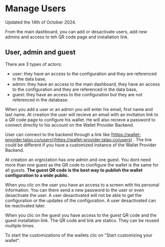 # Manage Users

Updated the 14th of October 2024.

From the main dashboard, you can add or desactivate users, add new admins and access to teh QR code page and installation link.

## User, admin and guest

There are 3 types of actors:

* user: they have an access to the configuration and they are referenced in the data base,
* admin: they have an access to the main dashboard, they have an access to the configuration and they are referenced in the data base,
* guest: they have an access to the configuration but they are not referenced in the database.

When you add a user or an admin you will enter his email, first name and last name. At creation the user will recieve an email with an invitation link to a QR code page to configure his wallet. He will also recieve a password to connect directly to his account on the Wallet Provider Backend.

User can connect to the backend through a link like [https://wallet-provider.talao.co/users](https://wallet-provider.talao.co/users) . The link could be different if you have a customized instance of the Wallet Provider Backend.

At creation an orgnization has one admin and one guest. You dont need more than one guest as the QR code to cionfigure the wallet is the same for all guests. **The guest QR code is the best way to publish the wallet configuration to a wide public.**

When you clic on the user you have an access to a screen with his personal information. You can there send a new password to the user or even desactivate the user. A user desactivated will not be able to get the configuration or the updates of the configuration. A user desactivated can be reactivated later.

When you clic on the guest you have access to the guest QR code and the guest installation link. The QR code and link are statics. They can be reused multiple times. 

To start the customizations of the wallets clic on "Start customizing your wallet".
